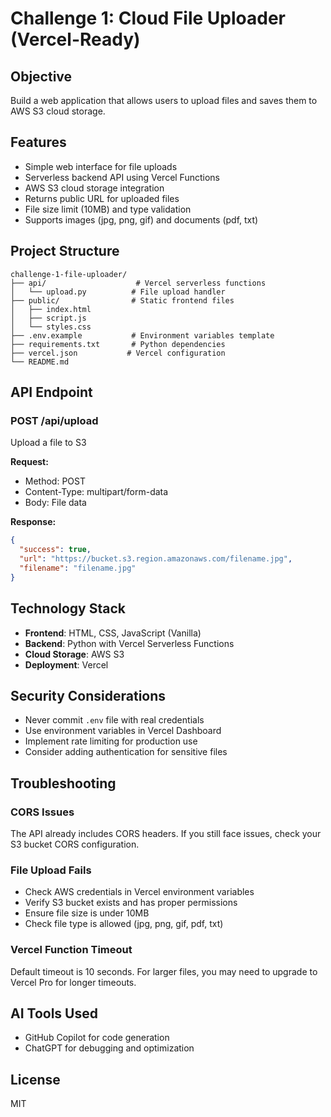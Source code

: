 # Challenge 1: Cloud File Uploader (Vercel-Ready)

## Objective

Build a web application that allows users to upload files and saves them to AWS S3 cloud storage.

## Features

- Simple web interface for file uploads
- Serverless backend API using Vercel Functions
- AWS S3 cloud storage integration
- Returns public URL for uploaded files
- File size limit (10MB) and type validation
- Supports images (jpg, png, gif) and documents (pdf, txt)

## Project Structure

```
challenge-1-file-uploader/
├── api/                    # Vercel serverless functions
│   └── upload.py          # File upload handler
├── public/                # Static frontend files
│   ├── index.html
│   ├── script.js
│   └── styles.css
├── .env.example           # Environment variables template
├── requirements.txt       # Python dependencies
├── vercel.json           # Vercel configuration
└── README.md
```

## API Endpoint

### POST /api/upload

Upload a file to S3

**Request:**

- Method: POST
- Content-Type: multipart/form-data
- Body: File data

**Response:**

```json
{
  "success": true,
  "url": "https://bucket.s3.region.amazonaws.com/filename.jpg",
  "filename": "filename.jpg"
}
```

## Technology Stack

- **Frontend**: HTML, CSS, JavaScript (Vanilla)
- **Backend**: Python with Vercel Serverless Functions
- **Cloud Storage**: AWS S3
- **Deployment**: Vercel

## Security Considerations

- Never commit `.env` file with real credentials
- Use environment variables in Vercel Dashboard
- Implement rate limiting for production use
- Consider adding authentication for sensitive files

## Troubleshooting

### CORS Issues

The API already includes CORS headers. If you still face issues, check your S3 bucket CORS configuration.

### File Upload Fails

- Check AWS credentials in Vercel environment variables
- Verify S3 bucket exists and has proper permissions
- Ensure file size is under 10MB
- Check file type is allowed (jpg, png, gif, pdf, txt)

### Vercel Function Timeout

Default timeout is 10 seconds. For larger files, you may need to upgrade to Vercel Pro for longer timeouts.

## AI Tools Used

- GitHub Copilot for code generation
- ChatGPT for debugging and optimization

## License

MIT
